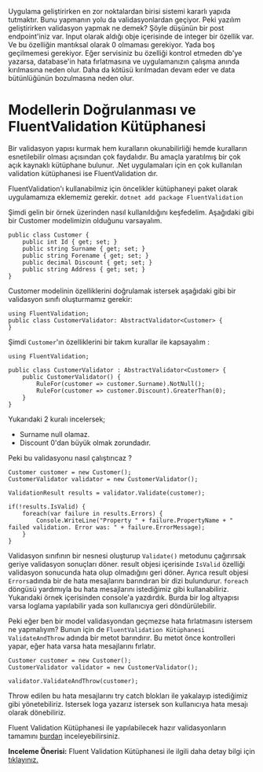 Uygulama geliştirirken en zor noktalardan birisi sistemi kararlı yapıda tutmaktır. Bunu yapmanın yolu da validasyonlardan geçiyor. Peki yazılım geliştirirken validasyon yapmak ne demek? Şöyle düşünün bir post endpoint'iniz var. Input olarak aldığı obje içerisinde de integer bir özellik var. Ve bu özelliğin mantıksal olarak 0 olmaması gerekiyor. Yada boş geçilmemesi gerekiyor. Eğer servisiniz bu özelliği kontrol etmeden db'ye yazarsa, database'in hata fırlatmasına ve uygulamanızın çalışma anında kırılmasına neden olur. Daha da kötüsü kırılmadan devam eder ve data bütünlüğünün bozulmasına neden olur. 
# Modellerin Doğrulanması ve FluentValidation Kütüphanesi

Bir validasyon yapısı kurmak hem kuralların okunabilirliği hemde kuralların esnetilebilir olması açısından çok faydalıdır. Bu amaçla yaratılmış bir çok açık kaynaklı kütüphane bulunur. 
.Net uygulamaları için en çok kullanılan validation kütüphanesi ise FluentValidation dır.

FluentValidation'ı kullanabilmiz için öncelikler kütüphaneyi paket olarak uygulamamıza eklememiz gerekir. 
```dotnet add package FluentValidation```

Şimdi gelin bir örnek üzerinden nasıl kullanıldığını keşfedelim. 
Aşağıdaki gibi bir Customer modelimizin olduğunu varsayalım. 

    public class Customer {
        public int Id { get; set; }
        public string Surname { get; set; }
        public string Forename { get; set; }
        public decimal Discount { get; set; }
        public string Address { get; set; }
    }

Customer modelinin özelliklerini doğrulamak istersek aşağıdaki gibi bir validasyon sınıfı oluşturmamız gerekir: 

    using FluentValidation;
    public class CustomerValidator: AbstractValidator<Customer> {
    }

Şimdi `Customer`'ın özelliklerini bir takım kurallar ile kapsayalım :

    using FluentValidation;

    public class CustomerValidator : AbstractValidator<Customer> {
        public CustomerValidator() {
            RuleFor(customer => customer.Surname).NotNull();
            RuleFor(customer => customer.Discount).GreaterThan(0);
        }
    }

Yukarıdaki 2 kuralı incelersek;
* Surname null olamaz. 
* Discount 0'dan büyük olmak zorundadır.

Peki bu validasyonu nasıl çalıştırıcaz ?

    Customer customer = new Customer();
    CustomerValidator validator = new CustomerValidator();

    ValidationResult results = validator.Validate(customer);

    if(!results.IsValid) {
        foreach(var failure in results.Errors) {
            Console.WriteLine("Property " + failure.PropertyName + " failed validation. Error was: " + failure.ErrorMessage);
        }
    }

Validasyon sınıfının bir nesnesi oluşturup `Validate()` metodunu çağırırsak geriye validasyon sonuçları döner. result objesi içerisinde `IsValid` özelliği validasyon sonucunda hata olup olmadığını geri döner. 
Ayrıca result objesi `Errors`adında bir de hata mesajlarını barındıran bir dizi bulundurur. `foreach` döngüsü yardımıyla bu hata mesajlarını istediğimiz gibi kullanabiliriz. Yukarıdaki örnek içerisinden console'a yazdırdık. Burda bir log altyapısı varsa loglama yapılabilir yada son kullanıcıya geri döndürülebilir. 

Peki eğer ben bir model validasyondan geçmezse hata fırlatmasını istersem ne yapmalıyım? Bunun için de `FluentValidation Kütüphanesi` `ValidateAndThrow` adında bir metot barındırır. Bu metot önce kontrolleri yapar, eğer hata varsa hata mesajlarını fırlatır. 

    Customer customer = new Customer();
    CustomerValidator validator = new CustomerValidator();

    validator.ValidateAndThrow(customer);

Throw edilen bu hata mesajlarını try catch blokları ile yakalayıp istediğimiz gibi yönetebiliriz. Istersek loga yazarız istersek son kullanıcıya hata mesajı olarak dönebiliriz.

Fluent Validation Kütüphanesi ile yapılabilecek hazır validasyonların tamamını [burdan](https://docs.fluentvalidation.net/en/latest/built-in-validators.html) inceleyebilirsiniz.

**Inceleme Önerisi:** Fluent Validation Kütüphanesi ile ilgili daha detay bilgi için [tıklayınız.](https://docs.fluentvalidation.net/en/latest/installation.html)
